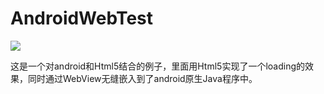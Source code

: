 # AndroidWebTest

![](http://7xpui7.com1.z0.glb.clouddn.com/blog-web-html5.png)

这是一个对android和Html5结合的例子，里面用Html5实现了一个loading的效果，同时通过WebView无缝嵌入到了android原生Java程序中。
